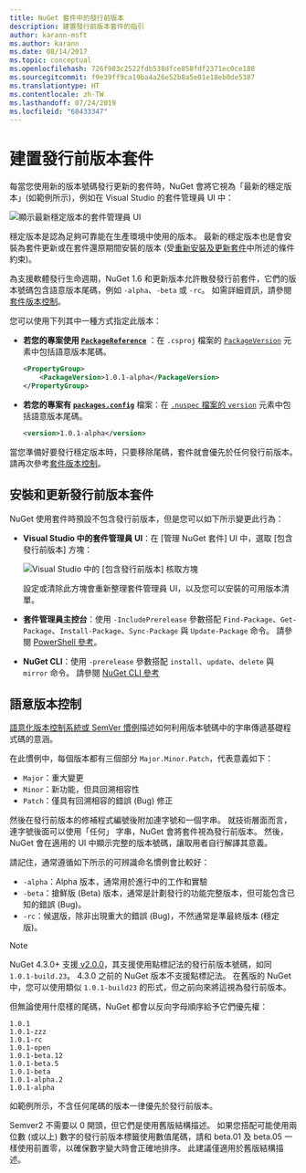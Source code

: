 ```yaml
---
title: NuGet 套件中的發行前版本
description: 建置發行前版本套件的指引
author: karann-msft
ms.author: karann
ms.date: 08/14/2017
ms.topic: conceptual
ms.openlocfilehash: 726f983c2522fdb538dfce858fdf2371ec0ce188
ms.sourcegitcommit: f9e39ff9ca19ba4a26e52b8a5e01e18eb0de5387
ms.translationtype: HT
ms.contentlocale: zh-TW
ms.lasthandoff: 07/24/2019
ms.locfileid: "68433347"
---
```

# <a name="building-pre-release-packages"></a>建置發行前版本套件

每當您使用新的版本號碼發行更新的套件時，NuGet 會將它視為「最新的穩定版本」(如範例所示)，例如在 Visual Studio 的套件管理員 UI 中：

![顯示最新穩定版本的套件管理員 UI](media/Prerelease_01-LatestStable.png)

穩定版本是認為足夠可靠能在生產環境中使用的版本。 最新的穩定版本也是會安裝為套件更新或在套件還原期間安裝的版本 (受[重新安裝及更新套件](../consume-packages/reinstalling-and-updating-packages.md)中所述的條件約束)。

為支援軟體發行生命週期，NuGet 1.6 和更新版本允許散發發行前套件，它們的版本號碼包含語意版本尾碼，例如 `-alpha`、`-beta` 或 `-rc`。 如需詳細資訊，請參閱[套件版本控制](../reference/package-versioning.md#pre-release-versions)。

您可以使用下列其中一種方式指定此版本：

- **若您的專案使用 [`PackageReference`](../consume-packages/package-references-in-project-files.md)** ：在 `.csproj` 檔案的 [`PackageVersion`](/dotnet/core/tools/csproj.md#packageversion) 元素中包括語意版本尾碼。

    ```xml
    <PropertyGroup>
        <PackageVersion>1.0.1-alpha</PackageVersion>
    </PropertyGroup>
    ```

- **若您的專案有 [`packages.config`](../reference/packages-config.md)** 檔案：在 [`.nuspec`](../reference/nuspec.md)[ 檔案的 `version`](../reference/nuspec.md#version) 元素中包括語意版本尾碼。

    ```xml
    <version>1.0.1-alpha</version>
    ```

當您準備好要發行穩定版本時，只要移除尾碼，套件就會優先於任何發行前版本。 請再次參考[套件版本控制](../reference/package-versioning.md#pre-release-versions)。

## <a name="installing-and-updating-pre-release-packages"></a>安裝和更新發行前版本套件

NuGet 使用套件時預設不包含發行前版本，但是您可以如下所示變更此行為：

- **Visual Studio 中的套件管理員 UI**：在 [管理 NuGet 套件]  UI 中，選取 [包含發行前版本]  方塊：

    ![Visual Studio 中的 [包含發行前版本] 核取方塊](media/Prerelease_02-CheckPrerelease.png)

    設定或清除此方塊會重新整理套件管理員 UI，以及您可以安裝的可用版本清單。

- **套件管理員主控台**：使用 `-IncludePrerelease` 參數搭配 `Find-Package`、`Get-Package`、`Install-Package`、`Sync-Package` 與 `Update-Package` 命令。 請參閱 [PowerShell 參考](../reference/powershell-reference.md)。

- **NuGet CLI**：使用 `-prerelease` 參數搭配 `install`、`update`、`delete` 與 `mirror` 命令。 請參閱 [NuGet CLI 參考](../reference/nuget-exe-cli-reference.md)

## <a name="semantic-versioning"></a>語意版本控制

[語意化版本控制系統或 SemVer 慣例](http://semver.org/spec/v1.0.0.html)描述如何利用版本號碼中的字串傳遞基礎程式碼的意涵。

在此慣例中，每個版本都有三個部分 `Major.Minor.Patch`，代表意義如下：

- `Major`：重大變更
- `Minor`：新功能，但具回溯相容性
- `Patch`：僅具有回溯相容的錯誤 (Bug) 修正

然後在發行前版本的修補程式編號後附加連字號和一個字串。 就技術層面而言，連字號後面可以使用「任何」  字串，NuGet 會將套件視為發行前版本。 然後，NuGet 會在適用的 UI 中顯示完整的版本號碼，讓取用者自行解譯其意義。

請記住，通常遵循如下所示的可辨識命名慣例會比較好：

- `-alpha`：Alpha 版本，通常用於進行中的工作和實驗
- `-beta`：搶鮮版 (Beta) 版本，通常是計劃發行的功能完整版本，但可能包含已知的錯誤 (Bug)。
- `-rc`：候選版，除非出現重大的錯誤 (Bug)，不然通常是準最終版本 (穩定版)。

> [!Note]
> NuGet 4.3.0+ 支援[ v2.0.0](http://semver.org/spec/v2.0.0.html)，其支援使用點標記法的發行前版本號碼，如同 `1.0.1-build.23`。 4\.3.0 之前的 NuGet 版本不支援點標記法。 在舊版的 NuGet 中，您可以使用類似 `1.0.1-build23` 的形式，但之前向來將這視為發行前版本。

但無論使用什麼樣的尾碼，NuGet 都會以反向字母順序給予它們優先權：

    1.0.1
    1.0.1-zzz
    1.0.1-rc
    1.0.1-open
    1.0.1-beta.12
    1.0.1-beta.5
    1.0.1-beta
    1.0.1-alpha.2
    1.0.1-alpha

如範例所示，不含任何尾碼的版本一律優先於發行前版本。

Semver2 不需要以 0 開頭，但它們是使用舊版結構描述。 如果您搭配可能使用兩位數 (或以上) 數字的發行前版本標籤使用數值尾碼，請和 beta.01 及 beta.05 一樣使用前置零，以確保數字變大時會正確地排序。 此建議僅適用於舊版結構描述。
